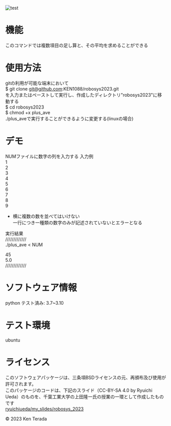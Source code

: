 ![test](https://github.com/ken1088/robosys2023/actions/workflows/test.yml/badge.svg)  
# 機能  
このコマンドでは複数項目の足し算と、その平均を求めることができる

# 使用方法
gitの利用が可能な端末において  
$ git clone git@github.com:KEN1088/robosys2023.git  
を入力またはペーストして実行し、作成したディレクトリ"robosys2023"に移動する  
$ cd robosys2023  
$ chmod +x plus_ave  
./plus_aveで実行することができるように変更する(linuxの場合)  

# デモ
NUMファイルに数字の列を入力する
入力例  
1  
2  
3  
4  
5  
6  
7  
8  
9  

* 横に複数の数を並べてはいけない  
一行につき一種類の数字のみが記述されていないとエラーとなる  
  
実行結果  
/////////////  
./plus_ave < NUM  
  
45  
5.0  
/////////////  

# ソフトウェア情報
python
テスト済み: 3.7~3.10

# テスト環境
ubuntu  
  
# ライセンス
このソフトウェアパッケージは、三条項BSDライセンスの元、再頒布及び使用が許可されます。  
このパッケージのコードは、下記のスライド（CC-BY-SA 4.0 by Ryuichi Ueda）のものを、千葉工業大学の上田隆一氏の授業の一環として作成したものです  
      [ryuichiueda/my_slides/robosys_2023](https://github.com/ryuichiueda/my_slides/tree/master/robosys_2022)  
  
© 2023 Ken Terada
